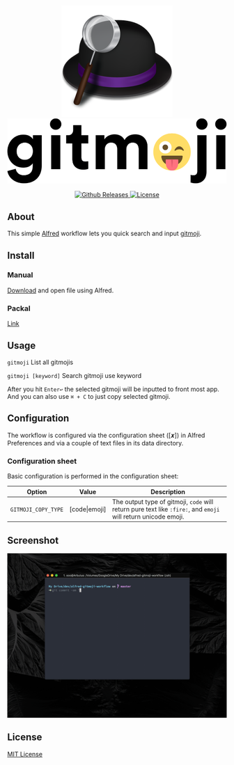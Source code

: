 <p align="center">
  <a href="https://www.alfredapp.com/">
	  <img src="static/alfred-logo.png" alt="alfred" />
  </a>
  <a href="https://gitmoji.carloscuesta.me">
	  <img src="static/gitmoji.gif" alt="gitmoji" />
  </a>
</p>
<p align="center">
	<a href="https://github.com/ai0/alfred-gitmoji-workflow/releases">
		<img src="https://img.shields.io/github/downloads/ai0/alfred-gitmoji-workflow/latest/total.svg?style=flat-square"
			 alt="Github Releases">
	</a>
	<a href="https://i.mit-license.org/">
		<img src="https://img.shields.io/github/license/ai0/alfred-gitmoji-workflow.svg?style=flat-square"
			 alt="License">
	</a>
</p>

## About

This simple [Alfred](https://www.alfredapp.com/) workflow lets you quick search and input [gitmoji](https://github.com/carloscuesta/gitmoji).

## Install

### Manual

[Download](https://github.com/ai0/alfred-gitmoji-workflow/releases) and open file using Alfred.

### Packal

[Link](http://www.packal.org/)

## Usage

`gitmoji` List all gitmojis

`gitmoji [keyword]` Search gitmoji use keyword

After you hit `Enter↩` the selected gitmoji will be inputted to front most app. And you can also use `⌘ + C` to just copy selected gitmoji. 

## Configuration

The workflow is configured via the configuration sheet ([𝒙]) in Alfred Preferences and via a couple of text files in its data directory.

### Configuration sheet

Basic configuration is performed in the configuration sheet:


| Option | Value | Description |
| --- | --- | --- |
| `GITMOJI_COPY_TYPE` | [code\|emoji] | The output type of gitmoji, `code` will return pure text like `:fire:`, and `emoji` will return unicode emoji.  |

## Screenshot

<p align="center">
  <img src="static/screenshot.gif" alt="Screenshot" />
</p>

## License

[MIT License](https://i.mit-license.org/)

